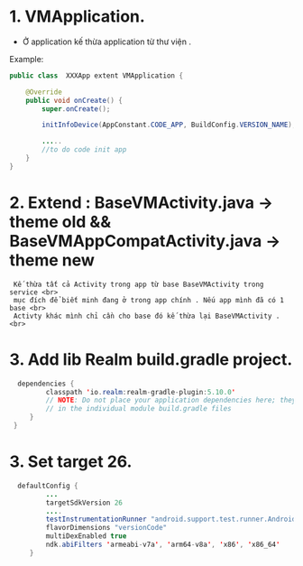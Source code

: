 # 1. VMApplication.

 - Ở application kế thừa application từ thư viện .

Example:
```java
public class  XXXApp extent VMApplication {

    @Override
    public void onCreate() {
        super.onCreate();

        initInfoDevice(AppConstant.CODE_APP, BuildConfig.VERSION_NAME);

        .....
        //to do code init app
    }
}
```

# 2. Extend : BaseVMActivity.java  -> theme old && BaseVMAppCompatActivity.java -> theme new


     Kế thừa tất cả Activity trong app từ base BaseVMActivity trong service <br>
     mục đích để biết minh đang ở trong app chính . Nếu app mình đã có 1 base <br>
     Activty khác mình chỉ cần cho base đó kế thừa lại BaseVMActivity .<br>

# 3. Add lib Realm build.gradle project.

 ```java
   dependencies {
          classpath 'io.realm:realm-gradle-plugin:5.10.0'
          // NOTE: Do not place your application dependencies here; they belong
          // in the individual module build.gradle files
      }
  }
```

# 3. Set target 26.

 ```java
   defaultConfig {
          ...
          targetSdkVersion 26
          ....
          testInstrumentationRunner "android.support.test.runner.AndroidJUnitRunner"
          flavorDimensions "versionCode"
          multiDexEnabled true
          ndk.abiFilters 'armeabi-v7a', 'arm64-v8a', 'x86', 'x86_64'
      }
```
